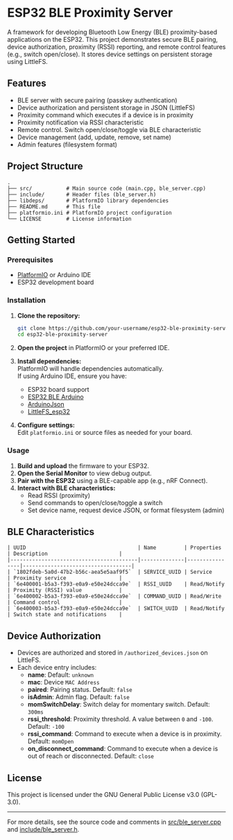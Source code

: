 # ESP32 BLE Proximity Server

A framework for developing Bluetooth Low Energy (BLE) proximity-based applications on the ESP32. This project demonstrates secure BLE pairing, device authorization, proximity (RSSI) reporting, and remote control features (e.g., switch open/close). It stores device settings on persistent storage using LittleFS.

## Features

- BLE server with secure pairing (passkey authentication)
- Device authorization and persistent storage in JSON (LittleFS)
- Proximity command which executes if a device is in proximity
- Proximity notification via RSSI characteristic
- Remote control. Switch open/close/toggle via BLE characteristic
- Device management (add, update, remove, set name)
- Admin features (filesystem format)

## Project Structure

```
.
├── src/           # Main source code (main.cpp, ble_server.cpp)
├── include/       # Header files (ble_server.h)
├── libdeps/       # PlatformIO library dependencies
├── README.md      # This file
├── platformio.ini # PlatformIO project configuration
└── LICENSE        # License information
```

## Getting Started

### Prerequisites

- [PlatformIO](https://platformio.org/) or Arduino IDE
- ESP32 development board

### Installation

1. **Clone the repository:**

   ```bash
   git clone https://github.com/your-username/esp32-ble-proximity-server.git
   cd esp32-ble-proximity-server
   ```

2. **Open the project** in PlatformIO or your preferred IDE.

3. **Install dependencies:**  
   PlatformIO will handle dependencies automatically.  
   If using Arduino IDE, ensure you have:

   - ESP32 board support
   - [ESP32 BLE Arduino](https://github.com/nkolban/ESP32_BLE_Arduino)
   - [ArduinoJson](https://arduinojson.org/)
   - [LittleFS_esp32](https://github.com/lorol/LITTLEFS)

4. **Configure settings:**  
   Edit `platformio.ini` or source files as needed for your board.

### Usage

1. **Build and upload** the firmware to your ESP32.
2. **Open the Serial Monitor** to view debug output.
3. **Pair with the ESP32** using a BLE-capable app (e.g., nRF Connect).
4. **Interact with BLE characteristics:**
   - Read RSSI (proximity)
   - Send commands to open/close/toggle a switch
   - Set device name, request device JSON, or format filesystem (admin)

## BLE Characteristics

```
| UUID                                    | Name         | Properties     | Description                       |
|-----------------------------------------|--------------|----------------|-----------------------------------|
| `1802fdeb-5a0d-47b2-b56c-aea5e5aaf9f5`  | SERVICE_UUID | Service        | Proximity service                 |
| `6e400001-b5a3-f393-e0a9-e50e24dcca9e`  | RSSI_UUID    | Read/Notify    | Proximity (RSSI) value            |
| `6e400002-b5a3-f393-e0a9-e50e24dcca9e`  | COMMAND_UUID | Read/Write     | Command control                   |
| `6e400003-b5a3-f393-e0a9-e50e24dcca9e`  | SWITCH_UUID  | Read/Notify    | Switch state and notifications    |
```

## Device Authorization

- Devices are authorized and stored in `/authorized_devices.json` on LittleFS.
- Each device entry includes:
  - **name**: Default: `unknown`
  - **mac**: Device `MAC Address`
  - **paired**: Pairing status. Default: `false`
  - **isAdmin**: Admin flag. Default: `false`
  - **momSwitchDelay**: Switch delay for momentary switch. Default: `300ms`
  - **rssi_threshold**: Proximity threshold. A value between `0` and `-100`. Default: `-100`
  - **rssi_command**: Command to execute when a device is in proximity. Default: `momOpen`
  - **on_disconnect_command**: Command to execute when a device is out of reach or disconnected. Default: `close`

## License

This project is licensed under the GNU General Public License v3.0 (GPL-3.0).

---

For more details, see the source code and comments in [src/ble_server.cpp](src/ble_server.cpp) and [include/ble_server.h](include/ble_server.h).

